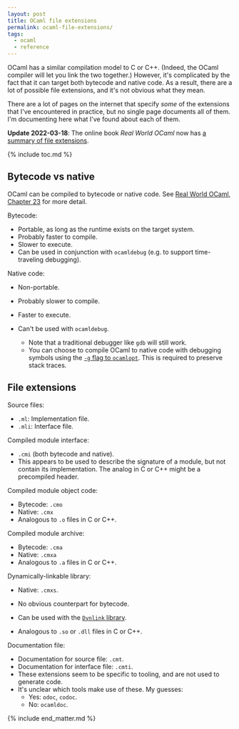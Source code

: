 ```yaml
---
layout: post
title: OCaml file extensions
permalink: ocaml-file-extensions/
tags:
  - ocaml
  - reference
---
```


OCaml has a similar compilation model to C or C++. (Indeed, the OCaml compiler
will let you link the two together.) However, it's complicated by the fact that
it can target both bytecode and native code. As a result, there are a lot of
possible file extensions, and it's not obvious what they mean.

There are a lot of pages on the internet that specify *some* of the extensions
that I've encountered in practice, but no single page documents all of them.
I'm documenting here what I've found about each of them.

**Update 2022-03-18**: The online book *Real World OCaml* now has [a summary of file extensions][rwo-file-extensions].

  [rwo-file-extensions]: https://dev.realworldocaml.org/compiler-backend.html#scrollNav-4

{% include toc.md %}

## Bytecode vs native

OCaml can be compiled to bytecode or native code. See [Real World OCaml, Chapter
23][rwo-bytecode-native-code] for more detail.

  [rwo-bytecode-native-code]: https://dev.realworldocaml.org/compiler-backend.html

Bytecode:

* Portable, as long as the runtime exists on the target system.
* Probably faster to compile.
* Slower to execute.
* Can be used in conjunction with `ocamldebug` (e.g. to support time-traveling
  debugging).

Native code:

* Non-portable.
* Probably slower to compile.
* Faster to execute.
* Can't be used with `ocamldebug`.
  * Note that a traditional debugger like `gdb` will still work.
  * You can choose to compile OCaml to native code with debugging symbols using
    the [`-g` flag to `ocamlopt`][ocamlopt]. This is required to preserve stack
    traces.

  [ocamlopt]: https://caml.inria.fr/pub/docs/manual-ocaml/native.html

## File extensions

Source files:

* `.ml`: Implementation file.
* `.mli`: Interface file.

Compiled module interface:

* `.cmi` (both bytecode and native).
* This appears to be used to describe the signature of a module, but not contain
  its implementation. The analog in C or C++ might be a precompiled header.

Compiled module object code:

* Bytecode: `.cmo`
* Native: `.cmx`
* Analogous to `.o` files in C or C++.

Compiled module archive:

* Bytecode: `.cma`
* Native: `.cmxa`
* Analogous to `.a` files in C or C++.

Dynamically-linkable library:

* Native: `.cmxs`.
* No obvious counterpart for bytecode.
* Can be used with the [`Dynlink` library][dynlink].
* Analogous to `.so` or `.dll` files in C or C++.

  [dynlink]: https://caml.inria.fr/pub/docs/manual-ocaml/libdynlink.html

Documentation file:

* Documentation for source file: `.cmt`.
* Documentation for interface file: `.cmti`.
* These extensions seem to be specific to tooling, and are not used to generate
  code.
* It's unclear which tools make use of these. My guesses:
  * Yes: `odoc`, `codoc`.
  * No: `ocamldoc`.

{% include end_matter.md %}
